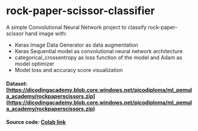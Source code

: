 # rock-paper-scissor-classifier
A simple Convolutional Neural Network project to classify rock-paper-scissor hand image with:
* Keras Image Data Generator as data augmentation
* Keras Sequential model as convolutional neural network architecture
* categorical_crossentropy as loss function of the model and Adam as model optimizer
* Model loss and accuracy score visualization

#### Dataset: [https://dicodingacademy.blob.core.windows.net/picodiploma/ml_pemula_academy/rockpaperscissors.zip](https://dicodingacademy.blob.core.windows.net/picodiploma/ml_pemula_academy/rockpaperscissors.zip)
#### Source code: [Colab link](https://colab.research.google.com/drive/1i5jDINkYfpdxy69OChwNPBIH42ZSq9r-?usp=sharing)
